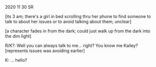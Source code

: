 2020 11 30 SR

[its 3 am; there's a girl in bed scrolling thru her phone to find someone to talk to about her issues or to avoid talking about them; unclear]

[a character fades in from the dark; could just walk up from the dark into the dim light]

R/K?: Well you can always talk to me... right? You know me Kailey? [represents issues was avoiding earlier]

K: ... hello?